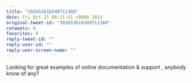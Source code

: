 ```yaml
---
title: "393653618349711360"
date: Fri Oct 25 08:21:51 +0000 2013
original-tweet-id: "393653618349711360"
retweets: 0
favorites: 0
reply-tweet-id: ""
reply-user-id: ""
reply-user-screen-name: ""
---
```

Looking for great examples of online documentation &amp; support , anybody know of any?

